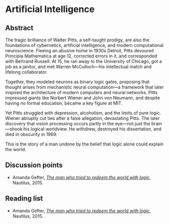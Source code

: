 # Artificial Intelligence


## Abstract

The tragic brilliance of Walter Pitts, a self-taught prodigy, are also the foundations of cybernetics, artificial intelligence, and modern computational neuroscience. Fleeing an abusive home in 1930s Detroit, Pitts devoured Principia Mathematica at age 12, corrected errors in it, and corresponded with Bertrand Russell. At 15, he ran away to the University of Chicago, got a job as a janitor, and met Warren McCulloch—his intellectual match and lifelong collaborator.

Together, they modeled neurons as binary logic gates, proposing that thought arises from mechanistic neural computation—a framework that later inspired the architecture of modern computers and neural networks. Pitts impressed giants like Norbert Wiener and John von Neumann, and despite having no formal education, became a key figure at MIT.

Yet Pitts struggled with depression, alcoholism, and the limits of pure logic. Wiener abruptly cut ties after a false allegation, devastating Pitts. The later discovery that vision processing occurs partly in the eye—not just the brain—shook his logical worldview. He withdrew, destroyed his dissertation, and died in obscurity in 1969. 

This is the story of a man undone by the belief that logic alone could explain the world.

## Discussion points

* Amanda Gefter, [*The man who tried to redeem the world with logic*](../reading_material/ai_amanda_gefter_2015.pdf), Nautilus, 2015.


## Reading list


* Amanda Gefter, [*The man who tried to redeem the world with logic*](), Nautilus, 2015.
